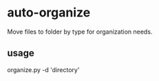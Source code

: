 # auto-organize

Move files to folder by type for organization needs.

## usage

organize.py -d 'directory'
